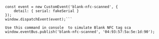 ```const fakeSerial = '04:A6:49:15:3F:58:80'; // You can use any unique string here
const event = new CustomEvent('blank-nfc-scanned', {
    detail: { serial: fakeSerial }
});
window.dispatchEvent(event);```

Use this command in console  to simulate Blank NFC tag sca
window.eventBus.publish('blank-nfc-scanned', '04:93:57:5a:5e:1d:90');
